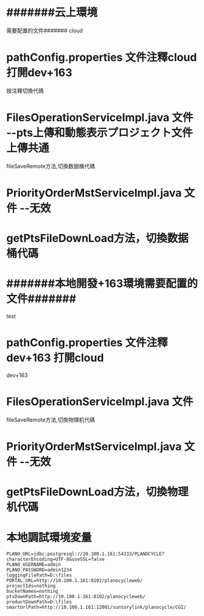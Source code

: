 # #######云上環境
需要配置的文件#######
cloud
# pathConfig.properties 文件注釋cloud 打開dev+163
按注釋切換代碼
# FilesOperationServiceImpl.java 文件 --pts上傳和動態表示プロジェクト文件上傳共通
fileSaveRemote方法,切換数据桶代碼
# PriorityOrderMstServiceImpl.java 文件 --无效
# getPtsFileDownLoad方法，切換数据桶代碼



# #######本地開發+163環境需要配置的文件#######
test
# pathConfig.properties 文件注釋dev+163 打開cloud
dev+163
# FilesOperationServiceImpl.java 文件
fileSaveRemote方法,切換物理机代碼
# PriorityOrderMstServiceImpl.java 文件  --无效
# getPtsFileDownLoad方法，切換物理机代碼

# 本地調試環境変量
```$xslt
PLANO_URL=jdbc:postgresql://10.100.1.161:54333/PLANOCYCLE?characterEncoding=UTF-8&useSSL=false
PLANO_USERNAME=admin
PLANO_PASSWORD=admin1234
loggingFilePath=D:\files
PORTAL_URL=http://10.100.1.161:8102/planocycleweb/
projectIds=nothing
bucketNames=nothing
ptsDownPath=http://10.100.1.161:8102/planocycleweb/
productDownPath=D:\files
smartUrlPath=http://10.100.1.161:12001/suntorylink/planocycle/CGI/
```